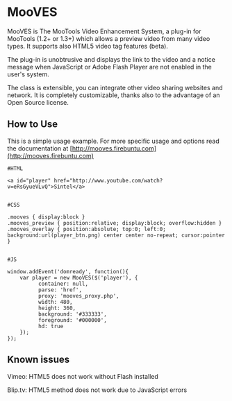 MooVES
======

MooVES is The MooTools Video Enhancement System, a plug-in for MooTools (1.2+ or 1.3+) which allows a preview video from many video types. It supports also HTML5 video tag features (beta).

The plug-in is unobtrusive and displays the link to the video and a notice message when JavaScript or Adobe Flash Player are not enabled in the user's system.

The class is extensible, you can integrate other video sharing websites and network. It is completely customizable, thanks also to the advantage of an Open Source license.



How to Use
----------

This is a simple usage example. For more specific usage and options read the documentation at [http://mooves.firebuntu.com](http://mooves.firebuntu.com)


	#HTML

	<a id="player" href="http://www.youtube.com/watch?v=eRsGyueVLvQ">Sintel</a>


	#CSS

	.mooves { display:block }
	.mooves_preview { position:relative; display:block; overflow:hidden }
	.mooves_overlay { position:absolute; top:0; left:0; background:url(player_btn.png) center center no-repeat; cursor:pointer }


	#JS

	window.addEvent('domready', function(){
		var player = new MooVES($('player'), {
		      container: null,
		      parse: 'href',
		      proxy: 'mooves_proxy.php',
		      width: 480,
		      height: 360,
		      background: '#333333',
		      foreground: '#000000',
		      hd: true
		});
	});



Known issues
------------

Vimeo: HTML5 does not work without Flash installed

Blip.tv: HTML5 method does not work due to JavaScript errors



